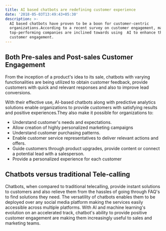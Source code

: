 ```yaml
---
title: AI based chatbots are redefining customer experience
date: '2018-05-03T13:49:43+05:30'
description: >-
  AI based chatbots have proven to be a boon for customer-centric
  organizations.According to a recent survey on customer engagement, majority of
  top-performing companies are inclined towards using  AI to enhance their
  customer engagement.
---
```

## Both Pre-sales and Post-sales Customer Engagement

From the inception of a product's idea to its sale, chatbots with varying functionalities are being utilized to obtain customer feedback, provide customers with quick and relevant responses and also to improve lead conversions. 

With their effective use, AI-based chatbots along with predictive analytics solutions enable organizations to provide customers with satisfying results and positive experiences.They also make it possible for organizations to:

* Understand customer's needs and expectations.
* Allow creation of highly personalized marketing campaigns
* Understand customer purchasing patterns.
* Enable customer service representatives to deliver relevant actions and offers.
* Guide customers through product upgrades, provide content or connect a potential lead with a salesperson.
* Provide a personalized experience for each customer

## Chatbots versus traditional Tele-calling

Chatbots, when compared to traditional telecalling, provide instant solutions to customers and also relieve them from the hassles of going through FAQ's to find solutions they need. The versatility of chatbots enables them to be deployed over any social media platform making the services easily accessible across multiple platforms. With AI and machine learning's evolution on an accelerated track, chatbot's ability to provide positive customer engagement are making them increasingly useful to sales and marketing teams.
